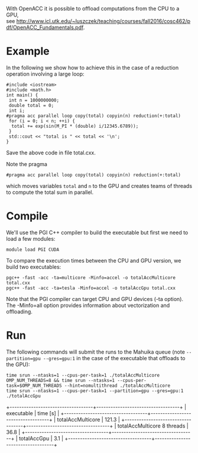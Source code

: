 With OpenACC it is possible to offload computations from the CPU to a
GPU,
see <http://www.icl.utk.edu/~luszczek/teaching/courses/fall2016/cosc462/pdf/OpenACC_Fundamentals.pdf>.

Example
=======

In the following we show how to achieve this in the case of a reduction
operation involving a large loop:

    #include <iostream>
    #include <math.h>
    int main() {
     int n = 1000000000;
     double total = 0;
     int i;
    #pragma acc parallel loop copy(total) copyin(n) reduction(+:total)
     for (i = 0; i < n; ++i) {
      total += exp(sin(M_PI * (double) i/12345.6789));
     }
     std::cout << "total is " << total << '\n';
    }

Save the above code in file total.cxx.

Note the pragma

    #pragma acc parallel loop copy(total) copyin(n) reduction(+:total)

which moves variables `total` and `n` to the GPU and creates teams of
threads to compute the total sum in parallel. 

Compile
=======

We\'ll use the PGI C++ compiler to build the executable but first we
need to load a few modules:

`module load PGI CUDA`

To compare the execution times between the CPU and GPU version, we build
two executables:

    pgc++ -fast -acc -ta=multicore -Minfo=accel -o totalAccMulticore total.cxx
    pgc++ -fast -acc -ta=tesla -Minfo=accel -o totalAccGpu total.cxx

Note that the PGI compiler can target CPU and GPU devices (-ta option).
The -Minfo=all option provides information about vectorization and
offloading.

Run
===

The following commands will submit the runs to the Mahuika queue
(note `--partition=gpu --gres=gpu:1` in the case of the executable that
offloads to the GPU):

    time srun --ntasks=1 --cpus-per-task=1 ./totalAccMulticore
    OMP_NUM_THREADS=8 && time srun --ntasks=1 --cpus-per-task=$OMP_NUM_THREADS --hint=nomultithread ./totalAccMulticore
    time srun --ntasks=1 --cpus-per-task=1 --partition=gpu --gres=gpu:1 ./totalAccGpu

+-----------------------------------+-----------------------------------+
| executable                        | time \[s\]                        |
+-----------------------------------+-----------------------------------+
| totalAccMulticore                 | 121.3                             |
+-----------------------------------+-----------------------------------+
| totalAccMulticore 8 threads       | 36.8                              |
+-----------------------------------+-----------------------------------+
| totalAccGpu                       | 3.1                               |
+-----------------------------------+-----------------------------------+
